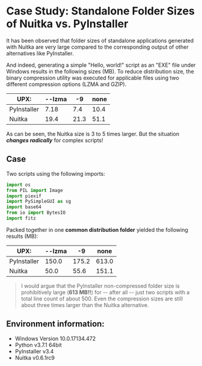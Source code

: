 # Case Study: Standalone Folder Sizes of Nuitka vs. PyInstaller
It has been observed that folder sizes of standalone applications generated with Nuitka are very large compared to the corresponding output of other alternatives like PyInstaller.

And indeed, generating a simple "Hello, world!" script as an "EXE" file under Windows results in the following sizes (MB). To reduce distribution size, the binary compression utility was executed for applicable files using two different compression options (LZMA and GZIP).

| UPX: | --lzma | -9 | none |
| ------ | ---- | -- | ------ |
| PyInstaller | 7.18 | 7.4 | 10.4 |
| Nuitka | 19.4 | 21.3 | 51.1 |

As can be seen, the Nuitka size is 3 to 5 times larger. But the situation ***changes radically*** for complex scripts!

## Case
Two scripts using the following imports:

```python
import os
from PIL import Image
import piexif
import PySimpleGUI as sg
import base64
from io import BytesIO
import fitz
```

Packed together in one **common distribution folder** yielded the following results (MB):

| UPX: | --lzma | -9 | none |
| ------ | ---- | -- | ------ |
| PyInstaller | 150.0 | 175.2 | 613.0 |
| Nuitka | 50.0 | 55.6 | 151.1 |

> I would argue that the PyInstaller non-compressed folder size is prohibitively large (**613 MB!!**) for -- after all -- just two scripts with a total line count of about 500. Even the compression sizes are still about three times larger than the Nuitka alternative.

## Environment information:
* Windows Version 10.0.17134.472
* Python v3.7.1 64bit
* PyInstaller v3.4
* Nuitka v0.6.1rc9
